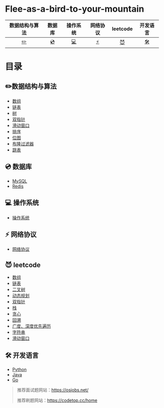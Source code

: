 # Flee-as-a-bird-to-your-mountain

|       数据结构与算法       |       数据库       |             操作系统             |        网络协议        |                leetcode                |                      开发语言                      |
| :------------------------: | :----------------: | :------------------------------: | :--------------------: | :------------------------------------: | :------------------------------------------------: |
| [:pencil2:](#pencil2-算法) | [:cd:](#cd-数据库) | [:computer:](#computer-操作系统) | [:zap:](#zap-网络协议) | [:smiling_imp:](#smiling_imp-leetcode) | [:hammer_and_wrench:](#hammer_and_wrench-开发语言) |



# 目录

## :pencil2:数据结构与算法

- [数组](./数据结构与算法/数组/目录.md)
- [链表](./数据结构与算法/链表/目录.md)
- [树](./数据结构与算法/树/目录.md)
- [双指针](./数据结构与算法/双指针.md)
- [滑动窗口](./数据结构与算法/滑动窗口.md)
- [排序](./数据结构与算法/排序/目录.md)
- [位图](./数据结构与算法/位图.md)
- [布隆过滤器](./数据结构与算法/布隆过滤器/目录.md)
- [跳表](./数据结构与算法/跳表.md)

## :cd: 数据库

- [MySQL](https://github.com/affectalways/Flee-as-a-bird-to-your-mountain/blob/main/MySQL/0.%E7%9B%AE%E5%BD%95.md)
- [Redis](Redis/0.目录.md)

## :computer: 操作系统

- [操作系统](./操作系统/目录.md)

## :zap: 网络协议

- [网络协议](./网络协议/目录.md)

## :smiling_imp: leetcode

- [数组](leetcode/数组/目录.md)
- [链表](leetcode/链表/目录.md)
- [二叉树](./leetcode/二叉树/目录.md)
- [动态规划](./leetcode/动态规划/目录.md)
- [双指针](./leetcode/双指针/目录.md)
- [栈](./leetcode/栈/目录.md)
- [贪心](./leetcode/贪心/目录.md)
- [回溯](./leetcode/回溯/目录.md)
- [广度、深度优先遍历](./leetcode/广度、深度优先遍历/目录.md)
- [字符串](./leetcode/字符串/目录.md)
- [滑动窗口](./leetcode/滑动窗口/目录.md)



## :hammer_and_wrench: 开发语言

- [Python](./python/0.目录.md)
- [Java]()
- [Go](./golang/0.目录.md)





> 推荐面试题网站：https://osjobs.net/
>
> 推荐刷题网站：https://codetop.cc/home

